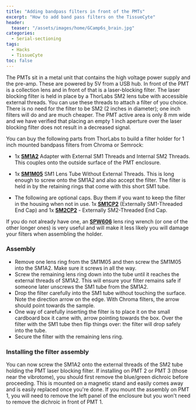```yaml
---
title: "Adding bandpass filters in front of the PMTs"
excerpt: "How to add band pass filters on the TissueCyte"
header:
  teaser: "/assets/images/home/GCamp6s_brain.jpg"
categories:
  - Serial-sectioning
tags: 
  - Hacks
  - TissueCyte
toc: false
---
```

 

The PMTs sit in a metal unit that contains the high voltage power supply and the pre-amp. 
These are powered by 5V from a USB hub.
In front of the PMT is a collection lens and in front of that is a laser-blocking filter. 
The laser blocking filter is held in place by a ThorLabs SM2 lens tube with accessible external threads.
You can use these threads to attach a filter of you choice. 
There is no need for the filter to be SM2 (2 inches in diameter); one inch filters will do and are much cheaper.
The PMT active area is only 8 mm wide and we have verified that placing an empty 1 inch aperture over the laser blocking filter does not result in a decreased signal. 

You can buy the following parts from ThorLabs to build a filter holder for 1 inch mounted bandpass filters from Chroma or Semrock:

- 1x [**SM1A2**](https://www.thorlabs.com/thorproduct.cfm?partnumber=SM1A2) Adapter with External SM1 Threads and Internal SM2 Threads. This couples onto the outside surface of the PMT enclosure.

- 1x [**SM1M05**](https://www.thorlabs.com/thorproduct.cfm?partnumber=SM1M05) SM1 Lens Tube Without External Threads.
This is long enough to screw onto the SM1A2 and also accept the filter. The filter is held in by the retaining rings that come with this short SM1 tube.

- The following are optional caps. Buy them if you want to keep the filter in the housing when not in use.
1x [**SM1CP2**](https://www.thorlabs.com/thorproduct.cfm?partnumber=SM1CP2)  (Externally SM1-Threaded End Cap) and 1x [**SM2CP2**](https://www.thorlabs.com/thorproduct.cfm?partnumber=SM2CP2) - Externally SM2-Threaded End Cap.

If you do not already have one, an [**SPW606**](https://www.thorlabs.com/thorproduct.cfm?partnumber=SPW606) lens ring wrench (or one of the other longer ones) is very useful and will make it less likely you will damage your filters when assembling the holder.

### Assembly
- Remove one lens ring from the SM1M05 and then screw the SM1M05 into the SM1A2. Make sure it screws in all the way. 
- Screw the remaining lens ring down into the tube until it reaches the external threads of SM1A2. This will ensure your filter remains safe if someone later unscrews the SM1 tube from the SM1A2.
- Drop the filter carefully into the SM1 tube without touching the surface. Note the direction arrow on the edge. With Chroma filters, the arrow should point towards the sample. 
- One way of carefully inserting the filter is to place it on the small cardboard box it came with, arrow pointing towards the box. Over the filter with the SM1 tube then flip things over: the filter will drop safely into the tube. 
- Secure the filter with the remaining lens ring. 

### Installing the filter assembly
You can now screw the SM1A2 onto the external threads of the SM2 tube holding the PMT laser blocking filter. If installing on PMT 2 or PMT 3 (those near the vibrotome), you should first remove the blue/green dichroic before proceeding. This is mounted on a magnetic stand and easily comes away and is easily replaced once you're done. If you mount the assembly on PMT 1, you will need to remove the left panel of the enclosure but you won't need to remove the dichroic in front of PMT 1.
